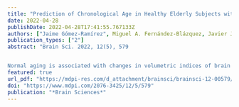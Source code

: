 ```yaml
---
title: "Prediction of Chronological Age in Healthy Elderly Subjects with Machine Learning from MRI Brain Segmentation and Cortical Parcellation"
date: 2022-04-28
publishDate: 2022-04-28T17:41:55.767133Z
authors: ["Jaime Gómez-Ramírez", Miguel A. Fernández-Blázquez, Javier J. González-Rosa]
publication_types: ["2"]
abstract: "Brain Sci. 2022, 12(5), 579


Normal aging is associated with changes in volumetric indices of brain atrophy. A quantitative understanding of age-related brain changes can shed light on successful aging. To investigate the effect of age on global and regional brain volumes and cortical thickness, 3514 magnetic resonance imaging scans were analyzed using automated brain segmentation and parcellation methods in elderly healthy individuals (69&ndash;88 years of age). The machine learning algorithm extreme gradient boosting (XGBoost) achieved a mean absolute error of 2 years in predicting the age of new subjects. Feature importance analysis showed that the brain-to-intracranial-volume ratio is the most important feature in predicting age, followed by the hippocampi volumes. The cortical thickness in temporal and parietal lobes showed a superior predictive value than frontal and occipital lobes. Insights from this approach that integrate model prediction and interpretation may help to shorten the current explanatory gap between chronological age and biological brain age.  "
featured: true
url_pdf: "https://mdpi-res.com/d_attachment/brainsci/brainsci-12-00579/article_deploy/brainsci-12-00579.pdf?version=1651229821"
doi: "https://www.mdpi.com/2076-3425/12/5/579"
publication: "*Brain Sciences*"
---
```

